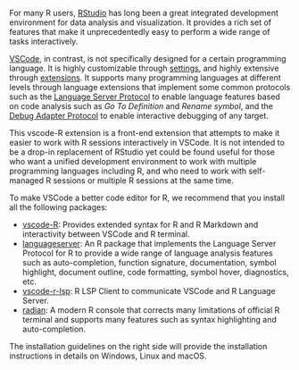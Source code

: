 For many R users, [RStudio](https://github.com/rstudio/rstudio) has long been a great integrated development environment for data analysis and visualization. It provides a rich set of features that make it unprecedentedly easy to perform a wide range of tasks interactively.

[VSCode](https://code.visualstudio.com/), in contrast, is not specifically designed for a certain programming language. It is highly customizable through [settings](https://code.visualstudio.com/docs/getstarted/settings), and highly extensive through [extensions](https://marketplace.visualstudio.com/). It supports many programming languages at different levels through language extensions that implement some common protocols such as the [Language Server Protocol](https://microsoft.github.io/language-server-protocol/) to enable language features based on code analysis such as *Go To Definition* and *Rename symbol*, and the [Debug Adapter Protocol](https://microsoft.github.io/debug-adapter-protocol/) to enable interactive debugging of any target.

This vscode-R extension is a front-end extension that attempts to make it easier to work with R sessions interactively in VSCode. It is not intended to be a drop-in replacement of RStudio yet could be found useful for those who want a unified development environment to work with multiple programming languages including R, and who need to work with self-managed R sessions or multiple R sessions at the same time.

To make VSCode a better code editor for R, we recommend that you install all the following packages:

* [vscode-R](https://marketplace.visualstudio.com/items?itemName=Ikuyadeu.r): Provides extended syntax for R and R Markdown and interactivity between VSCode and R terminal.
* [languageserver](https://github.com/REditorSupport/languageserver): An R package that implements the Language Server Protocol for R to provide a wide range of language analysis features such as auto-completion, function signature, documentation, symbol highlight, document outline, code formatting, symbol hover, diagnostics, etc.
* [vscode-r-lsp](https://marketplace.visualstudio.com/items?itemName=REditorSupport.r-lsp): R LSP Client to communicate VSCode and R Language Server.
* [radian](https://github.com/randy3k/radian): A modern R console that corrects many limitations of official R terminal and supports many features such as syntax highlighting and auto-completion.

The installation guidelines on the right side will provide the installation instructions in details on Windows, Linux and macOS.
